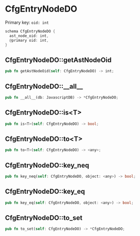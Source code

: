 # CfgEntryNodeDO

Primary key: `oid: int`

```rust
schema CfgEntryNodeDO {
  ast_node_oid: int,
  @primary oid: int,
}
```
## CfgEntryNodeDO::getAstNodeOid

```rust
pub fn getAstNodeOid(self: CfgEntryNodeDO) -> int;
```
## CfgEntryNodeDO::\_\_all\_\_

```rust
pub fn __all__(db: JavascriptDB) -> *CfgEntryNodeDO;
```
## CfgEntryNodeDO::is\<T\>

```rust
pub fn is<T>(self: CfgEntryNodeDO) -> bool;
```
## CfgEntryNodeDO::to\<T\>

```rust
pub fn to<T>(self: CfgEntryNodeDO) -> <any>;
```
## CfgEntryNodeDO::key\_neq

```rust
pub fn key_neq(self: CfgEntryNodeDO, object: <any>) -> bool;
```
## CfgEntryNodeDO::key\_eq

```rust
pub fn key_eq(self: CfgEntryNodeDO, object: <any>) -> bool;
```
## CfgEntryNodeDO::to\_set

```rust
pub fn to_set(self: CfgEntryNodeDO) -> *CfgEntryNodeDO;
```
